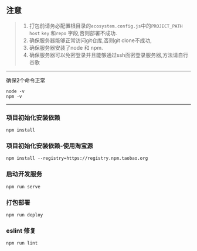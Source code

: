 ## **注意**

>1. 打包前请务必配置根目录的`ecosystem.config.js`中的`PROJECT_PATH` `host` `key` 和`repo` 字段,否则部署不成功.
>2. 确保服务器能够正常访问git仓库,否则git clone不成功,
>3. 确保服务器安装了node 和 npm.
>4. 确保服务器可以免密登录并且能够通过ssh面密登录服务器,方法请自行谷歌


------

确保2个命令正常
```
node -v
npm -v
```  
---
### 项目初始化安装依赖
```
npm install
```

### 项目初始化安装依赖-使用淘宝源
```
npm install --registry=https://registry.npm.taobao.org
```






### 启动开发服务
```
npm run serve
```

### 打包部署
```
npm run deploy
```

### eslint 修复
```
npm run lint
```
